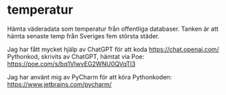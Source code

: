 # temperatur
Hämta väderadata som temperatur från offentliga databaser.
Tanken är att hämta senaste temp från Sveriges fem största städer.

Jag har fått mycket hjälp av ChatGPT för att koda https://chat.openai.com/
Pythonkod, skrivits av ChatGPT, hämtat via Poe: https://poe.com/s/bq1VIwvEG2WNU0QVqTl3

Jag har använt mig av PyCharm för att köra Pythonkoden: https://www.jetbrains.com/pycharm/
